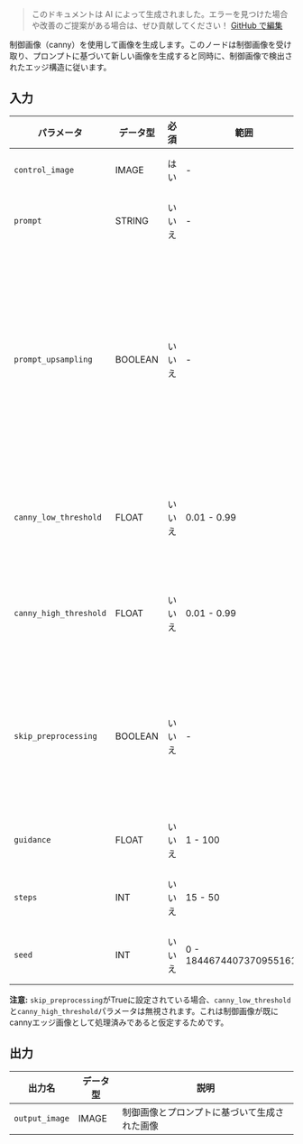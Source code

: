 > このドキュメントは AI によって生成されました。エラーを見つけた場合や改善のご提案がある場合は、ぜひ貢献してください！ [GitHub で編集](https://github.com/Comfy-Org/embedded-docs/blob/main/comfyui_embedded_docs/docs/FluxProCannyNode/ja.md)

制御画像（canny）を使用して画像を生成します。このノードは制御画像を受け取り、プロンプトに基づいて新しい画像を生成すると同時に、制御画像で検出されたエッジ構造に従います。

## 入力

| パラメータ | データ型 | 必須 | 範囲 | 説明 |
|-----------|-----------|----------|-------|-------------|
| `control_image` | IMAGE | はい | - | Cannyエッジ検出制御に使用する入力画像 |
| `prompt` | STRING | いいえ | - | 画像生成のためのプロンプト（デフォルト：空文字列） |
| `prompt_upsampling` | BOOLEAN | いいえ | - | プロンプトに対してアップサンプリングを実行するかどうか。有効にすると、より創造的な生成のためにプロンプトを自動的に変更しますが、結果は非決定的になります（同じシードでも全く同じ結果にはなりません）。（デフォルト：False） |
| `canny_low_threshold` | FLOAT | いいえ | 0.01 - 0.99 | Cannyエッジ検出の低閾値；skip_processingがTrueの場合は無視されます（デフォルト：0.1） |
| `canny_high_threshold` | FLOAT | いいえ | 0.01 - 0.99 | Cannyエッジ検出の高閾値；skip_processingがTrueの場合は無視されます（デフォルト：0.4） |
| `skip_preprocessing` | BOOLEAN | いいえ | - | 前処理をスキップするかどうか；control_imageが既にcanny処理済みの場合はTrueに、生画像の場合はFalseに設定します。（デフォルト：False） |
| `guidance` | FLOAT | いいえ | 1 - 100 | 画像生成プロセスのガイダンス強度（デフォルト：30） |
| `steps` | INT | いいえ | 15 - 50 | 画像生成プロセスのステップ数（デフォルト：50） |
| `seed` | INT | いいえ | 0 - 18446744073709551615 | ノイズ生成に使用するランダムシード（デフォルト：0） |

**注意:** `skip_preprocessing`がTrueに設定されている場合、`canny_low_threshold`と`canny_high_threshold`パラメータは無視されます。これは制御画像が既にcannyエッジ画像として処理済みであると仮定するためです。

## 出力

| 出力名 | データ型 | 説明 |
|-------------|-----------|-------------|
| `output_image` | IMAGE | 制御画像とプロンプトに基づいて生成された画像 |

